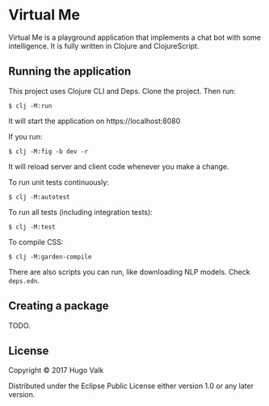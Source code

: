 # Virtual Me

Virtual Me is a playground application that implements a chat bot with some
intelligence. It is fully written in Clojure and ClojureScript.

## Running the application
This project uses Clojure CLI and Deps. 
Clone the project. Then run:

    $ clj -M:run

It will start the application on https://localhost:8080

If you run:

    $ clj -M:fig -b dev -r

It will reload server and client code whenever you make a change.

To run unit tests continuously:

    $ clj -M:autotest
    
To run all tests (including integration tests):

    $ clj -M:test

To compile CSS:

    $ clj -M:garden-compile

There are also scripts you can run, like downloading NLP models. Check `deps.edn`. 

## Creating a package

TODO. 

## License

Copyright © 2017 Hugo Valk

Distributed under the Eclipse Public License either version 1.0 or any later version.
